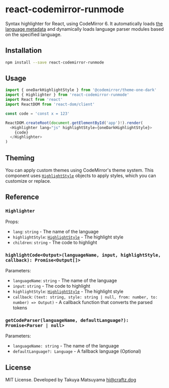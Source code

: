 # react-codemirror-runmode

Syntax highlighter for React, using CodeMirror 6.
It automatically loads [the language metadata](https://github.com/codemirror/language-data) and dynamically loads language parser modules based on the specified language.

## Installation

```sh
npm install --save react-codemirror-runmode
```

## Usage

```javascript
import { oneDarkHighlightStyle } from '@codemirror/theme-one-dark'
import { Highlighter } from 'react-codemirror-runmode'
import React from 'react'
import ReactDOM from 'react-dom/client'

const code = 'const x = 123'

ReactDOM.createRoot(document.getElementById('app')!).render(
  <Highlighter lang="js" highlightStyle={oneDarkHighlightStyle}>
    {code}
  </Highlighter>
)
```

## Theming

You can apply custom themes using CodeMirror's theme system. This component uses [`HighlightStyle`](https://codemirror.net/docs/ref#language.HighlightStyle) objects to apply styles, which you can customize or replace.

## Reference

### `Highlighter`

Props:

- `lang`: `string` - The name of the language
- `highlightStyle`: [`HighlightStyle`](https://codemirror.net/docs/ref#language.HighlightStyle) - The highlight style
- `children`: `string` - The code to highlight

### `highlightCode<Output>(languageName, input, highlightStyle, callback): Promise<Output[]>`

Parameters:

- `languageName`: `string` - The name of the language
- `input`: `string` - The code to highlight
- `highlightStyle`: [`HighlightStyle`](https://codemirror.net/docs/ref#language.HighlightStyle) - The highlight style
- `callback`: `(text: string, style: string | null, from: number, to: number) => Output)` - A callback function that converts the parsed tokens

### `getCodeParser(languageName, defaultLanguage?): Promise<Parser | null>`

Parameters:

- `languageName: string` - The name of the language
- `defaultLanguage?: Language` - A fallback language (Optional)

## License

MIT License. Developed by Takuya Matsuyama <hi@craftz.dog>
